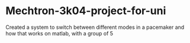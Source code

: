 # Mechtron-3k04-project-for-uni
Created a system to switch between different modes in a pacemaker and how that works on matlab, with a group of 5
